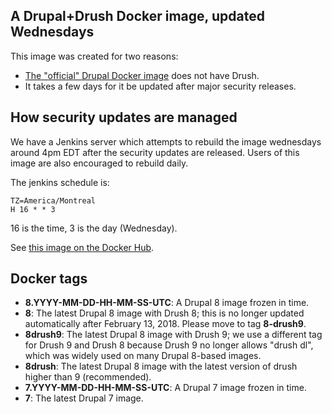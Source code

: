 A Drupal+Drush Docker image, updated Wednesdays
-----

This image was created for two reasons:

 * [The "official" Drupal Docker image](https://hub.docker.com/_/drupal/) does not have Drush.
 * It takes a few days for it be updated after major security releases.

How security updates are managed
-----

We have a Jenkins server which attempts to rebuild the image wednesdays around 4pm EDT after the security updates are released. Users of this image are also encouraged to rebuild daily.

The jenkins schedule is:

    TZ=America/Montreal
    H 16 * * 3

16 is the time, 3 is the day (Wednesday).

See [this image on the Docker Hub](https://hub.docker.com/r/dcycle/drupal/).

Docker tags
-----

* **8.YYYY-MM-DD-HH-MM-SS-UTC**: A Drupal 8 image frozen in time.
* **8**: The latest Drupal 8 image with Drush 8; this is no longer updated automatically after February 13, 2018. Please move to tag **8-drush9**.
* **8drush9**: The latest Drupal 8 image with Drush 9; we use a different tag for Drush 9 and Drush 8 because Drush 9 no longer allows "drush dl", which was widely used on many Drupal 8-based images.
* **8drush**: The latest Drupal 8 image with the latest version of drush higher than 9 (recommended).
* **7.YYYY-MM-DD-HH-MM-SS-UTC**: A Drupal 7 image frozen in time.
* **7**: The latest Drupal 7 image.
